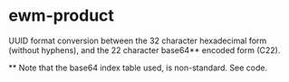 # ewm-product
UUID format conversion between the 32 character hexadecimal form (without hyphens), and the 22 character base64** encoded form (C22).

** Note that the base64 index table used, is non-standard.  See code.
